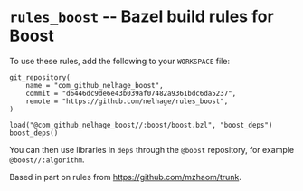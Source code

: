 # `rules_boost` -- Bazel build rules for Boost

To use these rules, add the following to your `WORKSPACE` file:

```bazel
git_repository(
    name = "com_github_nelhage_boost",
    commit = "d6446dc9de6e43b039af07482a9361bdc6da5237",
    remote = "https://github.com/nelhage/rules_boost",
)

load("@com_github_nelhage_boost//:boost/boost.bzl", "boost_deps")
boost_deps()
```

You can then use libraries in `deps` through the `@boost` repository, for
example `@boost//:algorithm`.


Based in part on rules from https://github.com/mzhaom/trunk.
